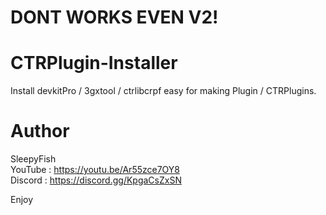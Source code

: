 # DONT WORKS EVEN V2!

# CTRPlugin-Installer
Install devkitPro / 3gxtool / ctrlibcrpf easy
for making Plugin / CTRPlugins.

# Author
SleepyFish                         
YouTube : https://youtu.be/Ar55zce7OY8                             
Discord : https://discord.gg/KpgaCsZxSN




Enjoy
